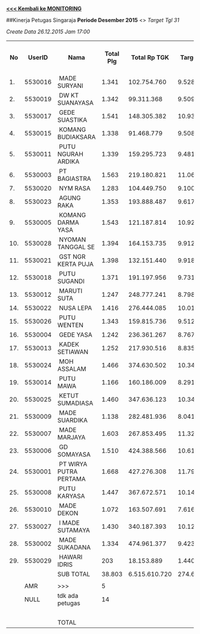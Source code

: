 **[<<< Kembali ke MONITORING](https://github.com/suriawan/Area-Bali-Utara/blob/master/TUSBUNG.md)**


##Kinerja Petugas Singaraja
**Periode Desember 2015** <> *_Target Tgl 31_*

_Create Data 26.12.2015 Jam 17:00_


<table><tbody><tr><th>No</th><th>UserID</th><th>Nama</th><th>Total Plg</th><th>Total Rp TGK</th><th>Target TGK</th><th>Realisasi Saldo TGK (Blm Lunas)</th><th>% Pencapaian Thd Target TGK</th><th>BOBOT SLA</th><th>PK 2 Bln - Blm Lunas</th><th>PK 2 Bln - Blm Lunas</th><th>PK 3 Bln - Blm Lunas</th><th>PK 4 Bln - Blm Lunas</th></tr><tr><td>1.</td><td>5530016</td><td>&nbsp;MADE SURYANI</td><td>1.341</td><td>102.754.760</td><td>9.528.981</td><td>3.011.135</td><td>168%</td><td>13,50%</td><td>31</td><td>0</td><td>0</td><td>0</td></tr><tr><td>2.</td><td>5530019</td><td>&nbsp;DW KT SUANAYASA</td><td>1.342</td><td>99.311.368</td><td>9.509.507</td><td>5.782.215</td><td>139%</td><td>13,50%</td><td>73</td><td>7</td><td>1</td><td>0</td></tr><tr><td>3.</td><td>5530017</td><td>&nbsp;GEDE SUASTIKA</td><td>1.541</td><td>148.305.382</td><td>10.938.533</td><td>11.746.009</td><td>93%</td><td>5,00%</td><td>140</td><td>8</td><td>1</td><td>0</td></tr><tr><td>4.</td><td>5530015</td><td>&nbsp;KOMANG BUDIAKSARA</td><td>1.338</td><td>91.468.779</td><td>9.508.149</td><td>10.257.025</td><td>92%</td><td>5,00%</td><td>132</td><td>3</td><td>0</td><td>0</td></tr><tr><td>5.</td><td>5530011</td><td>&nbsp;PUTU NGURAH ARDIKA</td><td>1.339</td><td>159.295.723</td><td>9.481.767</td><td>13.189.718</td><td>61%</td><td>2,50%</td><td>103</td><td>3</td><td>1</td><td>0</td></tr><tr><td>6.</td><td>5530003</td><td>&nbsp;PT BAGIASTRA</td><td>1.563</td><td>219.180.821</td><td>11.061.002</td><td>17.284.564</td><td>44%</td><td>2,50%</td><td>122</td><td>9</td><td>0</td><td>0</td></tr><tr><td>7.</td><td>5530020</td><td>&nbsp;NYM RASA</td><td>1.283</td><td>104.449.750</td><td>9.100.491</td><td>12.479.553</td><td>63%</td><td>2,50%</td><td>76</td><td>1</td><td>0</td><td>0</td></tr><tr><td>8.</td><td>5530023</td><td>&nbsp;AGUNG RAKA</td><td>1.353</td><td>193.888.487</td><td>9.617.361</td><td>12.986.016</td><td>65%</td><td>2,50%</td><td>83</td><td>5</td><td>0</td><td>0</td></tr><tr><td>9.</td><td>5530005</td><td>&nbsp;KOMANG DARMA YASA</td><td>1.543</td><td>121.187.814</td><td>10.924.745</td><td>19.583.682</td><td>21%</td><td>2,50%</td><td>234</td><td>13</td><td>0</td><td>0</td></tr><tr><td>10.</td><td>5530028</td><td>&nbsp;NYOMAN TANGGAL SE</td><td>1.394</td><td>164.153.735</td><td>9.912.538</td><td>15.381.931</td><td>45%</td><td>2,50%</td><td>168</td><td>4</td><td>0</td><td>0</td></tr><tr><td>11.</td><td>5530021</td><td>&nbsp;GST NGR KERTA PUJA</td><td>1.398</td><td>132.151.440</td><td>9.918.071</td><td>19.237.802</td><td>6%</td><td>0,00%</td><td>156</td><td>9</td><td>0</td><td>0</td></tr><tr><td>12.</td><td>5530018</td><td>&nbsp;PUTU SUGANDI</td><td>1.371</td><td>191.197.956</td><td>9.731.310</td><td>21.035.380</td><td>-16%</td><td>0,00%</td><td>196</td><td>17</td><td>2</td><td>0</td></tr><tr><td>13.</td><td>5530012</td><td>&nbsp;MARUTI SUTA</td><td>1.247</td><td>248.777.241</td><td>8.798.944</td><td>23.645.205</td><td>-69%</td><td>0,00%</td><td>125</td><td>26</td><td>5</td><td>0</td></tr><tr><td>14.</td><td>5530022</td><td>&nbsp;NUSA LEPA</td><td>1.416</td><td>276.444.085</td><td>10.015.962</td><td>19.482.518</td><td>5%</td><td>0,00%</td><td>122</td><td>2</td><td>1</td><td>0</td></tr><tr><td>15.</td><td>5530026</td><td>&nbsp;PUTU WENTEN</td><td>1.343</td><td>159.815.736</td><td>9.512.719</td><td>17.705.526</td><td>14%</td><td>2,50%</td><td>122</td><td>13</td><td>3</td><td>0</td></tr><tr><td>16.</td><td>5530004</td><td>&nbsp;GEDE YASA</td><td>1.242</td><td>236.361.267</td><td>8.767.602</td><td>23.227.671</td><td>-65%</td><td>0,00%</td><td>143</td><td>16</td><td>2</td><td>0</td></tr><tr><td>17.</td><td>5530013</td><td>&nbsp;KADEK SETIAWAN</td><td>1.252</td><td>217.930.516</td><td>8.835.924</td><td>18.592.381</td><td>-10%</td><td>0,00%</td><td>135</td><td>3</td><td>0</td><td>0</td></tr><tr><td>18.</td><td>5530024</td><td>&nbsp;MOH ASSALAM</td><td>1.466</td><td>374.630.502</td><td>10.341.634</td><td>21.854.984</td><td>-11%</td><td>0,00%</td><td>126</td><td>10</td><td>3</td><td>0</td></tr><tr><td>19.</td><td>5530014</td><td>&nbsp;PUTU MAWA</td><td>1.166</td><td>160.186.009</td><td>8.291.095</td><td>26.092.876</td><td>-115%</td><td>0,00%</td><td>200</td><td>6</td><td>1</td><td>0</td></tr><tr><td>20.</td><td>5530025</td><td>&nbsp;KETUT SUMADIASA</td><td>1.460</td><td>347.636.123</td><td>10.346.180</td><td>26.272.211</td><td>-54%</td><td>0,00%</td><td>145</td><td>8</td><td>0</td><td>0</td></tr><tr><td>21.</td><td>5530009</td><td>&nbsp;MADE SUARDIKA</td><td>1.138</td><td>282.481.936</td><td>8.041.567</td><td>26.033.381</td><td>-124%</td><td>0,00%</td><td>131</td><td>6</td><td>1</td><td>0</td></tr><tr><td>22.</td><td>5530007</td><td>&nbsp;MADE MARJAYA</td><td>1.603</td><td>267.853.495</td><td>11.322.164</td><td>41.147.215</td><td>-163%</td><td>0,00%</td><td>211</td><td>22</td><td>0</td><td>0</td></tr><tr><td>23.</td><td>5530006</td><td>&nbsp;GD SOMAYASA</td><td>1.510</td><td>424.388.566</td><td>10.616.900</td><td>31.783.942</td><td>-99%</td><td>0,00%</td><td>152</td><td>1</td><td>0</td><td>0</td></tr><tr><td>24.</td><td>5530001</td><td>&nbsp;PT WIRYA PUTRA PERTAMA</td><td>1.668</td><td>427.276.308</td><td>11.794.916</td><td>46.706.940</td><td>-196%</td><td>0,00%</td><td>196</td><td>8</td><td>0</td><td>0</td></tr><tr><td>25.</td><td>5530008</td><td>&nbsp;PUTU KARYASA</td><td>1.447</td><td>367.672.571</td><td>10.149.561</td><td>45.812.747</td><td>-251%</td><td>0,00%</td><td>267</td><td>25</td><td>1</td><td>0</td></tr><tr><td>26.</td><td>5530010</td><td>&nbsp;MADE DEKON</td><td>1.072</td><td>163.507.691</td><td>7.616.720</td><td>39.021.188</td><td>-312%</td><td>0,00%</td><td>169</td><td>20</td><td>1</td><td>0</td></tr><tr><td>27.</td><td>5530027</td><td>&nbsp;I MADE SUTAMAYA</td><td>1.430</td><td>340.187.393</td><td>10.124.495</td><td>39.078.355</td><td>-186%</td><td>0,00%</td><td>117</td><td>29</td><td>6</td><td>0</td></tr><tr><td>28.</td><td>5530002</td><td>&nbsp;MADE SUKADANA</td><td>1.334</td><td>474.961.377</td><td>9.423.716</td><td>38.277.250</td><td>-206%</td><td>0,00%</td><td>126</td><td>4</td><td>0</td><td>0</td></tr><tr><td>29.</td><td>5530029</td><td>&nbsp;HAWARI IDRIS</td><td>203</td><td>18.153.889</td><td>1.440.766</td><td>7.101.889</td><td>-293%</td><td>0,00%</td><td>35</td><td>16</td><td>4</td><td>0</td></tr><tr><td> </td><td> </td><td>SUB TOTAL</td><td>38.803</td><td>6.515.610.720</td><td>274.673.320</td><td>653.811.309</td><td>-38%</td><td>0,00%</td><td>4036</td><td>294</td><td>33</td><td>0</td></tr><tr><td> </td><td> </td><td> </td><td> </td><td> </td><td> </td><td> </td><td> </td><td> </td><td> </td><td> </td><td> </td><td> </td></tr><tr><td> </td><td>AMR</td><td>&gt;&gt;&gt;</td><td>5</td><td> </td><td> </td><td> 56.887.622 </td><td> </td><td> </td><td>4</td><td>1</td><td>0</td><td>0</td></tr><tr><td> </td><td>NULL</td><td>tdk ada petugas</td><td>14</td><td> </td><td> </td><td> 6.373.055 </td><td> </td><td> </td><td>0</td><td>0</td><td>14</td><td>0</td></tr><tr><td> </td><td> </td><td> </td><td> </td><td> </td><td> </td><td> 63.260.677 </td><td> </td><td> </td><td> 4 </td><td> 1 </td><td> 14 </td><td> - </td></tr><tr><td> </td><td> </td><td>TOTAL</td><td> </td><td> </td><td> </td><td> 717.071.986 </td><td> </td><td> </td><td> 4.040 </td><td> 295 </td><td> 47 </td><td> - </td></tr></tbody></table>
